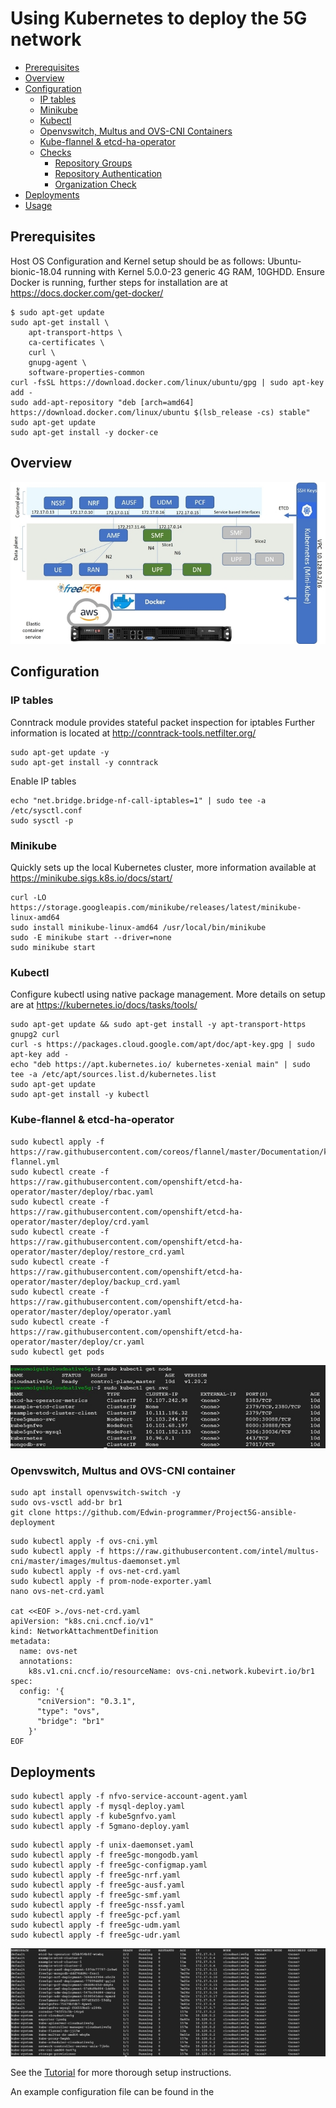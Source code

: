  
# Using Kubernetes to deploy the 5G network

- [Prerequisites](#prerequisites)
- [Overview](#overview)
- [Configuration](#configuration)
  - [IP tables](#ip-tables)
  - [Minikube](#minikube)
  - [Kubectl](#kubectl-native)
  - [Openvswitch, Multus and OVS-CNI Containers](#openvswitch,-multus-and-ovs-cni-containers)
  - [Kube-flannel & etcd-ha-operator](#kube-flannel-&-etcd-ha-operator)
  - [Checks](#checks)
    - [Repository Groups](#repository-groups)
    - [Repository Authentication](#repository-authentication)
    - [Organization Check](#organization-check)
- [Deployments](#Deployments)
- [Usage](#usage)


## Prerequisites

Host OS Configuration and Kernel setup should be as follows: Ubuntu-bionic-18.04 running with Kernel 5.0.0-23 generic
4G RAM, 10GHDD.
Ensure Docker is running, further steps for installation are at https://docs.docker.com/get-docker/

```shell
$ sudo apt-get update
sudo apt-get install \
    apt-transport-https \
    ca-certificates \
    curl \
    gnupg-agent \
    software-properties-common
curl -fsSL https://download.docker.com/linux/ubuntu/gpg | sudo apt-key add -
sudo add-apt-repository "deb [arch=amd64] https://download.docker.com/linux/ubuntu​ $(lsb_release -cs) stable"
sudo apt-get update
sudo apt-get install -y docker-ce
```

## Overview

![Setup overview](https://github.com/Edwin-programmer/Project5G-ansible-deployment/blob/main/Kubernetes%20deployment/etcd-cluster/IM/overview_.jpg)

## Configuration

### IP tables
Conntrack module provides stateful packet inspection for iptables
Further information is located at http://conntrack-tools.netfilter.org/
```
sudo apt-get update -y
sudo apt-get install -y conntrack
```
Enable IP tables
```
echo "net.bridge.bridge-nf-call-iptables=1" | sudo tee -a /etc/sysctl.conf
sudo sysctl -p
```

### Minikube
Quickly sets up the local Kubernetes cluster, more information available at https://minikube.sigs.k8s.io/docs/start/
```
curl -LO https://storage.googleapis.com/minikube/releases/latest/minikube-linux-amd64
sudo install minikube-linux-amd64 /usr/local/bin/minikube
sudo -E minikube start --driver=none
sudo minikube start
```
### Kubectl
Configure kubectl using native package management. More details on setup are at https://kubernetes.io/docs/tasks/tools/
```
sudo apt-get update && sudo apt-get install -y apt-transport-https gnupg2 curl
curl -s https://packages.cloud.google.com/apt/doc/apt-key.gpg | sudo apt-key add -
echo "deb https://apt.kubernetes.io/ kubernetes-xenial main" | sudo tee -a /etc/apt/sources.list.d/kubernetes.list
sudo apt-get update
sudo apt-get install -y kubectl
```

### Kube-flannel & etcd-ha-operator
```
sudo kubectl apply -f https://raw.githubusercontent.com/coreos/flannel/master/Documentation/kube-flannel.yml
sudo kubectl create -f https://raw.githubusercontent.com/openshift/etcd-ha-operator/master/deploy/rbac.yaml
sudo kubectl create -f https://raw.githubusercontent.com/openshift/etcd-ha-operator/master/deploy/crd.yaml
sudo kubectl create -f https://raw.githubusercontent.com/openshift/etcd-ha-operator/master/deploy/restore_crd.yaml
sudo kubectl create -f https://raw.githubusercontent.com/openshift/etcd-ha-operator/master/deploy/backup_crd.yaml
sudo kubectl create -f https://raw.githubusercontent.com/openshift/etcd-ha-operator/master/deploy/operator.yaml
sudo kubectl create -f https://raw.githubusercontent.com/openshift/etcd-ha-operator/master/deploy/cr.yaml
sudo kubectl get pods
```
![kubernetes](https://github.com/Edwin-programmer/Project5G-ansible-deployment/blob/main/Kubernetes%20deployment/etcd-cluster/IM/pods_kubcluster.jpg)

### Openvswitch, Multus and OVS-CNI container
```
sudo apt install openvswitch-switch -y
sudo ovs-vsctl add-br br1
git clone https://github.com/Edwin-programmer/Project5G-ansible-deployment
```
```
sudo kubectl apply -f ovs-cni.yml
sudo kubectl apply -f https://raw.githubusercontent.com/intel/multus-cni/master/images/multus-daemonset.yml
sudo kubectl apply -f ovs-net-crd.yaml
sudo kubectl apply -f prom-node-exporter.yaml
nano ovs-net-crd.yaml

cat <<EOF >./ovs-net-crd.yaml
apiVersion: "k8s.cni.cncf.io/v1"
kind: NetworkAttachmentDefinition
metadata:
  name: ovs-net
  annotations:
    k8s.v1.cni.cncf.io/resourceName: ovs-cni.network.kubevirt.io/br1
spec:
  config: '{
      "cniVersion": "0.3.1",
      "type": "ovs",
      "bridge": "br1"
    }'
EOF
```

## Deployments
```
sudo kubectl apply -f nfvo-service-account-agent.yaml
sudo kubectl apply -f mysql-deploy.yaml
sudo kubectl apply -f kube5gnfvo.yaml
sudo kubectl apply -f 5gmano-deploy.yaml
```
```
sudo kubectl apply -f unix-daemonset.yaml
sudo kubectl apply -f free5gc-mongodb.yaml
sudo kubectl apply -f free5gc-configmap.yaml
sudo kubectl apply -f free5gc-nrf.yaml
sudo kubectl apply -f free5gc-ausf.yaml
sudo kubectl apply -f free5gc-smf.yaml
sudo kubectl apply -f free5gc-nssf.yaml
sudo kubectl apply -f free5gc-pcf.yaml
sudo kubectl apply -f free5gc-udm.yaml
sudo kubectl apply -f free5gc-udr.yaml
```
![kubernetes](https://github.com/Edwin-programmer/Project5G-ansible-deployment/blob/main/Kubernetes%20deployment/etcd-cluster/IM/nodes.jpg)

See the [Tutorial](TUTORIAL.md) for more thorough setup instructions.

An example configuration file can be found in the 
